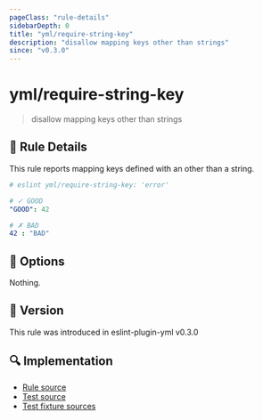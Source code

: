 ```yaml
---
pageClass: "rule-details"
sidebarDepth: 0
title: "yml/require-string-key"
description: "disallow mapping keys other than strings"
since: "v0.3.0"
---
```

# yml/require-string-key

> disallow mapping keys other than strings

## :book: Rule Details

This rule reports mapping keys defined with an other than a string.

<eslint-code-block>

<!-- eslint-skip -->

```yaml
# eslint yml/require-string-key: 'error'

# ✓ GOOD
"GOOD": 42

# ✗ BAD
42 : "BAD"
```

</eslint-code-block>

## :wrench: Options

Nothing.

## :rocket: Version

This rule was introduced in eslint-plugin-yml v0.3.0

## :mag: Implementation

- [Rule source](https://github.com/ota-meshi/eslint-plugin-yml/blob/master/src/rules/require-string-key.ts)
- [Test source](https://github.com/ota-meshi/eslint-plugin-yml/blob/master/tests/src/rules/require-string-key.ts)
- [Test fixture sources](https://github.com/ota-meshi/eslint-plugin-yml/tree/master/tests/fixtures/rules/require-string-key)
